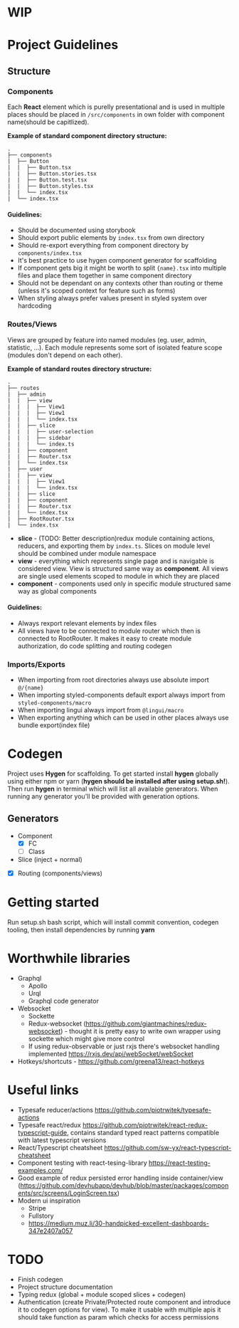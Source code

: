 # WIP

# Project Guidelines

## Structure

### Components

Each **React** element which is purelly presentational and is used in multiple places should be placed in `/src/components` in own folder with component name(should be capitlized).

**Example of standard component directory structure:**

```
.
├── components
|  ├── Button
|  |  ├── Button.tsx
|  |  ├── Button.stories.tsx
|  |  ├── Button.test.tsx
|  |  ├── Button.styles.tsx
|  |  └── index.tsx
|  └── index.tsx
```

#### Guidelines:

- Should be documented using storybook
- Should export public elements by `index.tsx` from own directory
- Should re-export everything from component directory by `components/index.tsx`
- It's best practice to use hygen component generator for scaffolding
- If component gets big it might be worth to split `{name}.tsx` into multiple files and place them together in same component directory
- Should not be dependant on any contexts other than routing or theme (unless it's scoped context for feature such as forms)
- When styling always prefer values present in styled system over hardcoding

### Routes/Views

Views are grouped by feature into named modules (eg. user, admin, statistic, ...). Each module represents some sort of isolated feature scope (modules don't depend on each other).

**Example of standard routes directory structure:**

```
.
├── routes
|  ├── admin
|  |  ├── view
|  |  |  ├── View1
|  |  |  ├── View1
|  |  |  └── index.tsx
|  |  ├── slice
|  |  |  ├── user-selection
|  |  |  ├── sidebar
|  |  |  └── index.ts
|  |  ├── component
|  |  ├── Router.tsx
|  |  └── index.tsx
|  ├── user
|  |  ├── view
|  |  |  ├── View1
|  |  |  └── index.tsx
|  |  ├── slice
|  |  ├── component
|  |  ├── Router.tsx
|  |  └── index.tsx
|  ├── RootRouter.tsx
|  └── index.tsx
```

- **slice** - (TODO: Better description)redux module containing actions, reducers, and exporting them by `index.ts`. Slices on module level should be combined under module namespace
- **view** - everything which represents single page and is navigable is considered view. View is structured same way as **component**. All views are single used elements scoped to module in which they are placed
- **component** - components used only in specific module structured same way as global components

#### Guidelines:

- Always rexport relevant elements by index files
- All views have to be connected to module router which then is connected to RootRouter. It makes it easy to create module authorization, do code splitting
  and routing codegen

### Imports/Exports

- When importing from root directories always use absolute import `@/{name}`
- When importing styled-components default export always import from `styled-components/macro`
- When importing lingui always import from `@lingui/macro`
- When exporting anything which can be used in other places always use bundle export(index file)

# Codegen

Project uses **Hygen** for scaffolding. To get started install **hygen** globally using either npm or yarn (**hygen should be installed after using setup.sh!**). Then run **hygen** in terminal which will list all available generators. When running any generator you'll be provided with generation options.

## Generators

- Component
  - [x] FC
  - [ ] Class
- Slice (inject + normal)
- [x] Routing (components/views)

# Getting started

Run setup.sh bash script, which will install commit convention, codegen tooling, then install dependencies by running **yarn**

# Worthwhile libraries

- Graphql
  - Apollo
  - Urql
  - Graphql code generator
- Websocket
  - Sockette
  - Redux-websocket (https://github.com/giantmachines/redux-websocket) - thought it is pretty easy to write own wrapper using sockette which might give more control
  - If using redux-observable or just rxjs there's websocket handling implemented https://rxjs.dev/api/webSocket/webSocket
- Hotkeys/shortcuts - https://github.com/greena13/react-hotkeys

# Useful links

- Typesafe reducer/actions https://github.com/piotrwitek/typesafe-actions
- Typesafe react/redux https://github.com/piotrwitek/react-redux-typescript-guide, contains standard typed react patterns compatible with latest typescript versions
- React/Typescript cheatsheet https://github.com/sw-yx/react-typescript-cheatsheet
- Component testing with react-tesing-library https://react-testing-examples.com/
- Good example of redux persisted error handling inside container/view (https://github.com/devhubapp/devhub/blob/master/packages/components/src/screens/LoginScreen.tsx)
- Modern ui inspiration
  - Stripe
  - Fullstory
  - https://medium.muz.li/30-handpicked-excellent-dashboards-347e2407a057

# TODO

- Finish codegen
- Project structure documentation
- Typing redux (global + module scoped slices + codegen)
- Authentication (create Private/Protected route component and introduce it to codegen options for view). To make it usable with multiple apis it should take function as param which checks for access permissions
